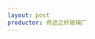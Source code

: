 ```yaml
---
layout: post
productor: 奇迹之杯玻璃厂
---
```


<html lang="en">
<head>
<meta charset="UTF-8">
<meta name="viewport" content="width=device-width, initial-scale=1.0">
<title>产品展示</title>
<link rel="stylesheet" href="path/to/bootstrap.css"><!-- 确保替换为Bootstrap CSS文件的真实路径 -->
<style>
            .carousel-inner {
                display: flex;
                justify-content: center; /* 水平居中 */
                align-items: center; /* 垂直居中 */
                height: 600px; /* 按需设置一个恰当的固定高度 */
        }

            .carousel-inner > .item {
                flex: 0 0 auto; /* 防止项目伸缩，保持原始大小 */
                width: 100%; /* 使.carousel-item的宽度充满父容器宽度 */
                height: 100%; /* 使.carousel-item的高度充满父容器高度 */
            }

            .carousel-inner > .item > img, 
            .carousel-inner > .item > a > img {
                max-width: 100%; /* 最大宽度100% */
                max-height: 100%; /* 最大高度100% */
                margin: auto; /* 自动外边距居中 */
                display: block; /* 设置为块级元素 */
            }

        /* 其他样式保持不变 */
            .product-features {
                list-style: none;
                padding: 0;
                text-align: center;
            }
            .product-features li {
                background: #f9f9f9;
                margin-bottom: 5px;
                padding: 10px;
                border-radius: 5px;
                display: inline-block;
                margin-right: 10px;
            }
    </style>
</head>
<body>

<div id="myCarousel" class="carousel slide">
    <!-- 轮播（Carousel）指标 -->
    <ol class="carousel-indicators">
        <li data-target="#myCarousel" data-slide-to="0" class="active"></li>
        <li data-target="#myCarousel" data-slide-to="1"></li>
        <li data-target="#myCarousel" data-slide-to="2"></li>
        <li data-target="#myCarousel" data-slide-to="3"></li>
    </ol>

    <!-- 轮播（Carousel）项目 -->
    <div class="carousel-inner">
        <div class="item active">
            <img src="https://cdn.pixabay.com/photo/2018/02/05/03/20/drink-3131322_1280.jpg" alt="First slide">
        </div>
        <div class="item">
            <img src="https://cdn.pixabay.com/photo/2019/11/28/06/26/milk-tea-4658495_1280.jpg" alt="Second slide">
    </div>

    <!-- 轮播（Carousel）导航 -->
    <a class="left carousel-control" href="#myCarousel" data-slide="prev">
        <span class="glyphicon glyphicon-chevron-left"></span>
    </a>
    <a class="right carousel-control" href="#myCarousel" data-slide="next">
        <span class="glyphicon glyphicon-chevron-right"></span>
    </a>
</div>

<ul>
    <li>产品外观：
哥拉斯贝咖奶茶杯以其简约时尚的外观设计，给人一种清新雅致的感觉。杯身造型优美，线条流畅，500ml的大容量设计，满足您对于奶茶的充足需求。采用透明玻璃材质，清晰展现出奶茶的色泽，增添视觉享受。
</li>
    <li>产品品质：
我们以严格的质量控制标准，确保哥拉斯贝咖奶茶杯的每一款产品都达到高品质水准。选用耐热玻璃材料制成，安全耐用，耐热性强，可承受高温水的冲击，确保您的奶茶品质不受影响。</li>
    <li>产品价格：
哥拉斯公司一直以来致力于为广大消费者提供性价比超高的产品。我们的贝咖奶茶杯系列不仅外观时尚，品质过硬，而且价格亲民，让您在享受高品质奶茶的同时，不用为高昂的价格担忧。</li>
</ul>

<script src="path/to/jquery.min.js"></script><!-- 确保替换为jQuery文件的真实路径 -->
<script src="path/to/bootstrap.js"></script><!-- 确保替换为Bootstrap JS文件的真实路径 -->